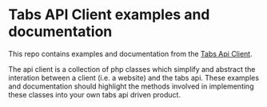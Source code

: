 # Tabs API Client examples and documentation

This repo contains examples and documentation from the [Tabs Api Client](https://github.com/CarltonSoftware/tabs-api-client).

The api client is a collection of php classes which simplify and abstract the interation between a client (i.e. a website) and the tabs api.  These examples and documentation should highlight the methods involved in implementing these classes into your own tabs api driven product.
